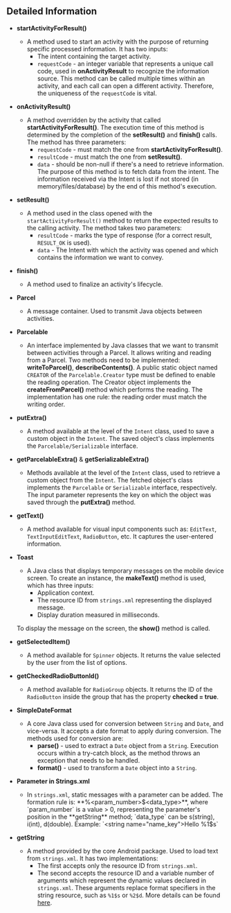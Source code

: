 ## **Detailed Information**

* **startActivityForResult()**
  - A method used to start an activity with the purpose of returning specific processed information. It has two inputs:
    * The intent containing the target activity.
    * `requestCode` - an integer variable that represents a unique call code, used in **onActivityResult** to recognize the information source. This method can be called multiple times within an activity, and each call can open a different activity. Therefore, the uniqueness of the `requestCode` is vital.
  
* **onActivityResult()**
  - A method overridden by the activity that called **startActivityForResult()**. The execution time of this method is determined by the completion of the **setResult()** and **finish()** calls. The method has three parameters:
    * `requestCode` - must match the one from **startActivityForResult()**.
    * `resultCode` - must match the one from **setResult()**.
    * `data` - should be non-null if there's a need to retrieve information. The purpose of this method is to fetch data from the intent. The information received via the Intent is lost if not stored (in memory/files/database) by the end of this method's execution.
  
* **setResult()**
  - A method used in the class opened with the `startActivityForResult()` method to return the expected results to the calling activity. The method takes two parameters:
    * `resultCode` - marks the type of response (for a correct result, `RESULT_OK` is used).
    * `data` - The Intent with which the activity was opened and which contains the information we want to convey.

* **finish()**
  - A method used to finalize an activity's lifecycle.

* **Parcel**
  - A message container. Used to transmit Java objects between activities.

* **Parcelable**
  - An interface implemented by Java classes that we want to transmit between activities through a Parcel. It allows writing and reading from a Parcel. Two methods need to be implemented: **writeToParcel()**, **describeContents()**. A public static object named `CREATOR` of the `Parcelable.Creator` type must be defined to enable the reading operation. The Creator object implements the **createFromParcel()** method which performs the reading. The implementation has one rule: the reading order must match the writing order.

* **putExtra()**
  - A method available at the level of the `Intent` class, used to save a custom object in the `Intent`. The saved object's class implements the `Parcelable/Serializable` interface.

* **getParcelableExtra()** & **getSerializableExtra()**
  - Methods available at the level of the `Intent` class, used to retrieve a custom object from the `Intent`. The fetched object's class implements the `Parcelable` or `Serializable` interface, respectively. The input parameter represents the key on which the object was saved through the **putExtra()** method.

* **getText()**
  - A method available for visual input components such as: `EditText`, `TextInputEditText`, `RadioButton`, etc. It captures the user-entered information.

* **Toast**
  - A Java class that displays temporary messages on the mobile device screen. To create an instance, the **makeText()** method is used, which has three inputs:
    * Application context.
    * The resource ID from `strings.xml` representing the displayed message.
    * Display duration measured in milliseconds.
  
  To display the message on the screen, the **show()** method is called.

* **getSelectedItem()**
  - A method available for `Spinner` objects. It returns the value selected by the user from the list of options.

* **getCheckedRadioButtonId()**
  - A method available for `RadioGroup` objects. It returns the ID of the `RadioButton` inside the group that has the property **checked = true**.

* **SimpleDateFormat**
  - A core Java class used for conversion between `String` and `Date`, and vice-versa. It accepts a date format to apply during conversion. The methods used for conversion are:
    * **parse()** - used to extract a `Date` object from a `String`. Execution occurs within a try-catch block, as the method throws an exception that needs to be handled.
    * **format()** - used to transform a `Date` object into a `String`.

* **Parameter in Strings.xml**
  - In `strings.xml`, static messages with a parameter can be added. The formation rule is: **%<param_number>$<data_type>**, where `param_number` is a value > 0, representing the parameter's position in the **getString** method; `data_type` can be s(string), i(int), d(double). Example: `<string name="name_key">Hello %1$s</string>`

* **getString**
  - A method provided by the core Android package. Used to load text from `strings.xml`. It has two implementations:
    * The first accepts only the resource ID from `strings.xml`.
    * The second accepts the resource ID and a variable number of arguments which represent the dynamic values declared in `strings.xml`. These arguments replace format specifiers in the string resource, such as `%1$s` or `%2$d`. More details can be found [here](https://developer.android.com/guide/topics/resources/string-resource#formatting-strings).

